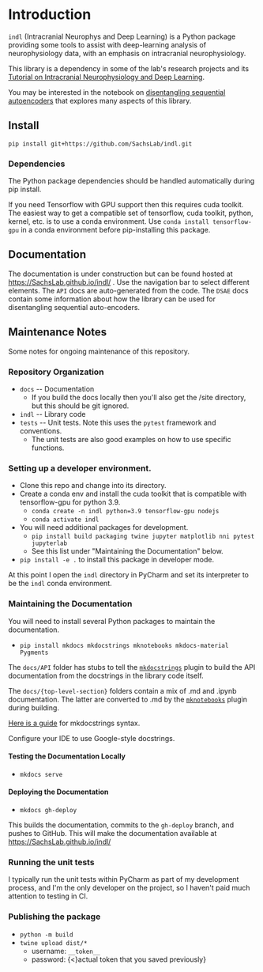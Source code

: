 # Introduction

`indl` (Intracranial Neurophys and Deep Learning) is a Python package providing some tools to assist with deep-learning analysis of neurophysiology data, with an emphasis on intracranial neurophysiology.

This library is a dependency in some of the lab's research projects and its [Tutorial on Intracranial Neurophysiology and Deep Learning](https://github.com/SachsLab/IntracranialNeurophysDL).

You may be interested in the notebook on [disentangling sequential autoencoders](https://sachslab.github.io/indl/DSAE/dsae/) that explores many aspects of this library.

## Install

`pip install git+https://github.com/SachsLab/indl.git`

### Dependencies

The Python package dependencies should be handled automatically during pip install.

If you need Tensorflow with GPU support then this requires cuda toolkit. The easiest way to get a compatible set of tensorflow, cuda toolkit, python, kernel, etc. is to use a conda environment. Use `conda install tensorflow-gpu` in a conda environment before pip-installing this package. 

## Documentation

The documentation is under construction but can be found hosted at https://SachsLab.github.io/indl/ . Use the navigation bar to select different elements. The `API` docs are auto-generated from the code. The `DSAE` docs contain some information about how the library can be used for disentangling sequential auto-encoders.

## Maintenance Notes

Some notes for ongoing maintenance of this repository.

### Repository Organization

* `docs` -- Documentation
  * If you build the docs locally then you'll also get the /site directory, but this should be git ignored.
* `indl` -- Library code
* `tests` -- Unit tests. Note this uses the `pytest` framework and conventions.
  * The unit tests are also good examples on how to use specific functions.

### Setting up a developer environment.

* Clone this repo and change into its directory.
* Create a conda env and install the cuda toolkit that is compatible with tensorflow-gpu for python 3.9.
  * `conda create -n indl python=3.9 tensorflow-gpu nodejs`
  * `conda activate indl`
* You will need additional packages for development.
  * `pip install build packaging twine jupyter matplotlib nni pytest jupyterlab`
  * See this list under "Maintaining the Documentation" below.
* `pip install -e .` to install this package in developer mode.

At this point I open the `indl` directory in PyCharm and set its interpreter to be the `indl` conda environment.

### Maintaining the Documentation

You will need to install several Python packages to maintain the documentation.

* `pip install mkdocs mkdocstrings mknotebooks mkdocs-material Pygments`

The `docs/API` folder has stubs to tell the [`mkdocstrings`](https://github.com/mkdocstrings/mkdocstrings) plugin to build the API documentation from the docstrings in the library code itself.

The `docs/{top-level-section}` folders contain a mix of .md and .ipynb documentation. The latter are converted to .md by the [`mknotebooks`](https://github.com/greenape/mknotebooks/projects) plugin during building.

[Here is a guide](https://mkdocstrings.github.io/usage/) for mkdocstrings syntax.

Configure your IDE to use Google-style docstrings.

#### Testing the Documentation Locally

* `mkdocs serve`

#### Deploying the Documentation

* `mkdocs gh-deploy`
  
This builds the documentation, commits to the `gh-deploy` branch, and pushes to GitHub. This will make the documentation available at https://SachsLab.github.io/indl/

### Running the unit tests

I typically run the unit tests within PyCharm as part of my development process, and I'm the only developer on the project, so I haven't paid much attention to testing in CI.

### Publishing the package

* `python -m build`
* `twine upload dist/*`
  * username: `__token__`
  * password: {<}actual token that you saved previously}
